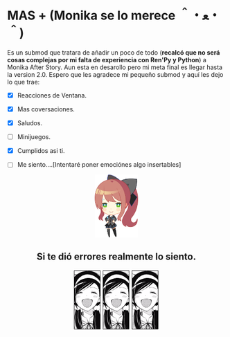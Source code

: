 
# MAS + (Monika se lo merece ＾・ﻌ・＾)
Es un submod que tratara de añadir un poco de todo (**recalcó que no será cosas complejas por mi falta de experiencia con Ren'Py y Python**) a Monika After Story.
Aun esta en desarollo pero mi meta final es llegar hasta la version 2.0.
Espero que les agradece mi pequeño submod y aquí les dejo lo que trae:

- [X] Reacciones de Ventana.

- [X] Mas coversaciones.

- [X] Saludos.

- [ ] Minijuegos.

- [X] Cumplidos asi ti.

- [ ] Me siento....[Intentaré poner emociónes algo insertables]

<p align="center">
  <img src="https://github.com/zer0fixer/SubmodMAS/blob/main/ddbh_chibi.png" width="100"">
</p>

<h2 align="center">
                 Si te dió errores realmente lo siento.
</h2>

<p align="center">
  <img src="https://github.com/zer0fixer/SubmodMAS/blob/main/noway.gif" width="200"">
</p>
